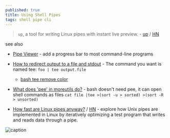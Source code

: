```yaml
---
published: true
title: Using Shell Pipes
tags: shell pipe cli
---
```

> `up`, a tool for writing Linux pipes with instant live preview. - [up](https://github.com/akavel/up) / [HN](https://news.ycombinator.com/item?id=26644110)

see also
- [	Pipe Viewer](https://news.ycombinator.com/item?id=33244768) -  add a progress bar to most command-line programs
- [How to redirect output to a file and stdout](https://stackoverflow.com/questions/418896/how-to-redirect-output-to-a-file-and-stdout?rq=1) - The command you want is named tee: `foo | tee output.file`
	- [bash tee remove color](https://stackoverflow.com/questions/8720508/bash-tee-remove-color)

- [What does 'pee' in moreutils do?](https://serverfault.com/questions/96245/linux-debian-what-does-pee-in-moreutils-do) - bash doesn't need pee, it can open shell commands as files `cat file |tee >(sort -u > sorted) >(sort -R > unsorted)`

- [How fast are Linux pipes anyway?](https://mazzo.li/posts/fast-pipes.html) / [HN](https://news.ycombinator.com/item?id=37782493) -  explore how Unix pipes are implemented in Linux by iteratively optimizing a test program that writes and reads data through a pipe.

![caption](https://raw.githubusercontent.com/akavel/up/master/up.gif)
